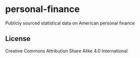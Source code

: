 # personal-finance
Publicly sourced statistical data on American personal finance

## License
Creative Commons Attribution Share Alike 4.0 International
